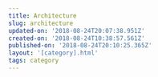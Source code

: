 ```yaml
---
title: Architecture
slug: architecture
updated-on: '2018-08-24T20:07:38.951Z'
created-on: '2018-08-24T10:38:57.561Z'
published-on: '2018-08-24T20:10:25.365Z'
layout: '[category].html'
tags: category
---
```



